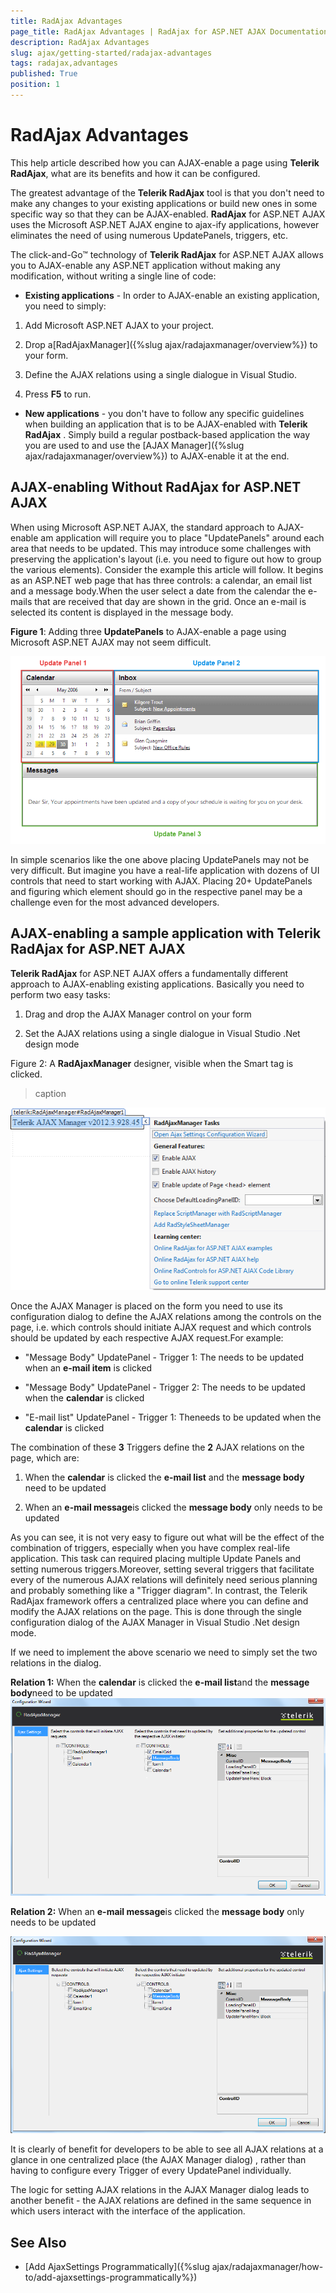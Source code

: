 ```yaml
---
title: RadAjax Advantages
page_title: RadAjax Advantages | RadAjax for ASP.NET AJAX Documentation
description: RadAjax Advantages
slug: ajax/getting-started/radajax-advantages
tags: radajax,advantages
published: True
position: 1
---
```


# RadAjax Advantages



This help article described how you can AJAX-enable a page using **Telerik RadAjax**, what are its benefits and how it can be configured.

The greatest advantage of the **Telerik RadAjax** tool is that you don't need to make any changes to your existing applications or build new ones in some specific way so that they can be AJAX-enabled. **RadAjax** for ASP.NET AJAX uses the Microsoft ASP.NET AJAX engine to ajax-ify applications, however eliminates the need of using numerous UpdatePanels, triggers, etc.

The click-and-Go™ technology of **Telerik RadAjax** for ASP.NET AJAX allows you to AJAX-enable any ASP.NET application without making any modification, without writing a single line of code:

* **Existing applications** - In order to AJAX-enable an existing application, you need to simply:

1. Add Microsoft ASP.NET AJAX to your project.

1. Drop a[RadAjaxManager]({%slug ajax/radajaxmanager/overview%}) to your form.

1. Define the AJAX relations using a single dialogue in Visual Studio.

1. Press **F5** to run.

* **New applications** - you don't have to follow any specific guidelines when building an application that is to be AJAX-enabled with **Telerik RadAjax** . Simply build a regular postback-based application the way you are used to and use the [AJAX Manager]({%slug ajax/radajaxmanager/overview%}) to AJAX-enable it at the end.



## AJAX-enabling Without RadAjax for ASP.NET AJAX

When using Microsoft ASP.NET AJAX, the standard approach to AJAX-enable am application will require you to place "UpdatePanels" around each area that needs to be updated. This may introduce some challenges with preserving the application's layout (i.e. you need to figure out how to group the various elements). Consider the example this article will follow. It begins as an ASP.NET web page that has three controls: a calendar, an email list and a message body.When the user select a date from the calendar the e-mails that are received that day are shown in the grid. Once an e-mail is selected its content is displayed in the message body.

**Figure 1**: Adding three **UpdatePanels** to AJAX-enable a page using Microsoft ASP.NET AJAX may not seem difficult.

![UpdatePanels usage](images/Manager1_UpdatePanels.png)

In simple scenarios like the one above placing UpdatePanels may not be very difficult. But imagine you have a real-life application with dozens of UI controls that need to start working with AJAX. Placing 20+ UpdatePanels and figuring which element should go in the respective panel may be a challenge even for the most advanced developers.

## AJAX-enabling a sample application with Telerik RadAjax for ASP.NET AJAX

**Telerik RadAjax** for ASP.NET AJAX offers a fundamentally different approach to AJAX-enabling existing applications. Basically you need to perform two easy tasks:

1. Drag and drop the AJAX Manager control on your form

1. Set the AJAX relations using a single dialogue in Visual Studio .Net design mode

Figure 2: A **RadAjaxManager** designer, visible when the Smart tag is clicked.
>caption 

![Ajax results](images/Manager1_Form.png)

Once the AJAX Manager is placed on the form you need to use its configuration dialog to define the AJAX relations among the controls on the page, i.e. which controls should initiate AJAX request and which controls should be updated by each respective AJAX request.For example:

* "Message Body" UpdatePanel - Trigger 1: The needs to be updated when an **e-mail item** is clicked

* "Message Body" UpdatePanel - Trigger 2: The needs to be updated when the **calendar** is clicked

* "E-mail list" UpdatePanel - Trigger 1: Theneeds to be updated when the **calendar** is clicked



The combination of these **3** Triggers define the **2** AJAX relations on the page, which are:

1. When the **calendar** is clicked the **e-mail list** and the **message body** need to be updated

1. When an **e-mail message**is clicked the **message body** only needs to be updated



As you can see, it is not very easy to figure out what will be the effect of the combination of triggers, especially when you have complex real-life application. This task can required placing multiple Update Panels and setting numerous triggers.Moreover, setting several triggers that facilitate every of the numerous AJAX relations will definitely need serious planning and probably something like a "Trigger diagram". In contrast, the Telerik RadAjax framework offers a centralized place where you can define and modify the AJAX relations on the page. This is done through the single configuration dialog of the AJAX Manager in Visual Studio .Net design mode.

If we need to implement the above scenario we need to simply set the two relations in the dialog.

**Relation 1:** When the **calendar** is clicked the **e-mail list**and the **message body**need to be updated![Build RadAjax Settings](images/Centralized_Management_of_AJAX_Relations_Pick1.jpg)

**Relation 2:** When an **e-mail message**is clicked the **message body** only needs to be updated

![Buld RadAjax Settings](images/Centralized_Management_of_AJAX_Relations_Pick2.png)

It is clearly of benefit for developers to be able to see all AJAX relations at a glance in one centralized place (the AJAX Manager dialog) , rather than having to configure every Trigger of every UpdatePanel individually.

The logic for setting AJAX relations in the AJAX Manager dialog leads to another benefit - the AJAX relations are defined in the same sequence in which users interact with the interface of the application.

## See Also

 * [Add AjaxSettings Programmatically]({%slug ajax/radajaxmanager/how-to/add-ajaxsettings-programmatically%})
